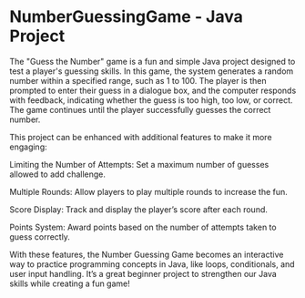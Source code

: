 # NumberGuessingGame - Java Project
The "Guess the Number" game is a fun and simple Java project designed to test a player's guessing skills. In this game, the system generates a random number within a specified range, such as 1 to 100. The player is then prompted to enter their guess in a dialogue box, and the computer responds with feedback, indicating whether the guess is too high, too low, or correct. The game continues until the player successfully guesses the correct number.

This project can be enhanced with additional features to make it more engaging:

Limiting the Number of Attempts: Set a maximum number of guesses allowed to add challenge.

Multiple Rounds: Allow players to play multiple rounds to increase the fun.

Score Display: Track and display the player’s score after each round.

Points System: Award points based on the number of attempts taken to guess correctly.

With these features, the Number Guessing Game becomes an interactive way to practice programming concepts in Java, like loops, conditionals, and user input handling. It’s a great beginner project to strengthen our Java skills while creating a fun game!


